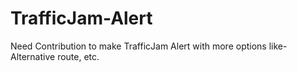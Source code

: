 # TrafficJam-Alert
Need Contribution to make TrafficJam Alert with more options like- Alternative route, etc.

